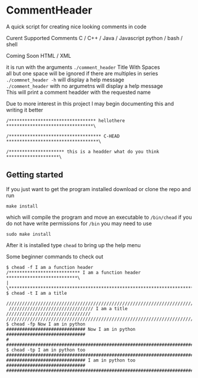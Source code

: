 CommentHeader
=============
A quick script for creating nice looking comments in code

Curent Supported Comments
C / C++ / Java / Javascript
python / bash / shell

Coming Soon
HTML / XML





it is run with the arguments `./comment_header` Title With Spaces  
all but one space will be ignored if there are multiples in series  
`./commnet_header -h` will display a help message  
`./comment_header` with no argumetns will display a help message  
This will print a comment headder with the requested name  

Due to more interest in this project I may begin documenting this and writing it better


`/********************************* hellothere *********************************\`

`/*********************************** C-HEAD ***********************************\`

`/********************* this is a headder what do you think ********************\`



Getting started
---------------
If you just want to get the program installed download or clone the repo and run  

    make install

which will compile the program and move an executable to `/bin/chead`
if you do not have write permissions for `/bin` you may need to use

    sudo make install

After it is installed type `chead` to bring up the help menu

Some beginner commands to check out

	$ chead -f I am a function header
    /*************************** I am a function header ***************************\
	| 
	\******************************************************************************/
	$ chead -t I am a title
      //////////////////////////////////////////////////////////////////////////////
	 //////////////////////////////// I am a title //////////////////////////////// 
	//////////////////////////////////////////////////////////////////////////////  
    $ chead -fp Now I am in python
    ############################## Now I am in python ##############################
	# 
	################################################################################
    $ chead -tp I am in python too
    ################################################################################
	############################## I am in python too ##############################
	################################################################################